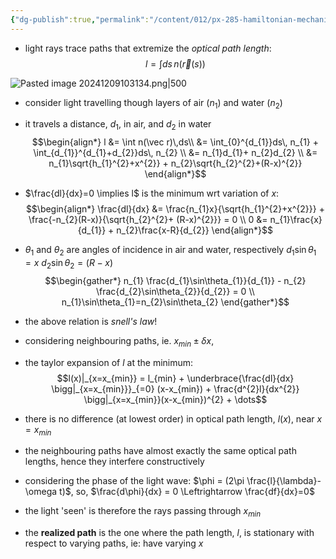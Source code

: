 ```yaml
---
{"dg-publish":true,"permalink":"/content/012/px-285-hamiltonian-mechanics-and-fluid-dynamics/b-variational-principles/px-285-b2-fermat-s-law-in-optics/","noteIcon":"1","created":"2024-11-25T10:50:32.000+00:00","updated":"2024-12-09T10:31:59.518+00:00"}
---
```


- light rays trace paths that extremize the *optical path length*: 
$$l = \int ds\, n(\vec r(s))$$

![Pasted image 20241209103134.png|500](/img/user/pics/Pasted%20image%2020241209103134.png)

-  consider light travelling though layers of air $(n_1)$ and water $(n_2)$
- it travels a distance, $d_{1}$, in air, and $d_{2}$ in water
$$\begin{align*}
	l &= \int n(\vec r)\,ds\\
	&= \int_{0}^{d_{1}}ds\, n_{1} + \int_{d_{1}}^{d_{1}+d_{2}}ds\, n_{2} \\
	&= n_{1}d_{1}+ n_{2}d_{2} \\
	&= n_{1}\sqrt{h_{1}^{2}+x^{2}} + n_{2}\sqrt{h_{2}^{2}+(R-x)^{2}}
\end{align*}$$
- $\frac{dl}{dx}=0 \implies l$ is the minimum wrt variation of $x:$ 
$$\begin{align*}
	\frac{dl}{dx} &= \frac{n_{1}x}{\sqrt{h_{1}^{2}+x^{2}}} + \frac{-n_{2}(R-x)}{\sqrt{h_{2}^{2}+ (R-x)^{2}}} = 0 \\
	 0 &= n_{1}\frac{x}{d_{1}} + n_{2}\frac{x-R}{d_{2}}
\end{align*}$$
- $\theta_1$ and $\theta_2$ are angles of incidence in air and water, respectively
	$d_{1}\sin\theta_{1}=x$
	$d_{2}\sin\theta_{2}=(R-x)$ 
$$\begin{gather*}
	n_{1} \frac{d_{1}\sin\theta_{1}}{d_{1}} - n_{2} \frac{d_{2}\sin\theta_{2}}{d_{2}} = 0 \\
	n_{1}\sin\theta_{1}=n_{2}\sin\theta_{2}
	\end{gather*}$$
- the above relation is *snell's law*!

- considering neighbouring paths, ie. $x_{min}\pm \delta x$, 
- the taylor expansion of $l$ at the minimum:
$$l(x)|_{x=x_{min}} = l_{min} + \underbrace{\frac{dl}{dx} \bigg|_{x=x_{min}}}_{=0} (x-x_{min}) + \frac{d^{2}l}{dx^{2}} \bigg|_{x=x_{min}}(x-x_{min})^{2} + \dots$$
- there is no difference (at lowest order) in optical path length, $l(x)$, near $x=x_{min}$
- the neighbouring paths have almost exactly the same optical path lengths, hence they interfere constructively

- considering the phase of the light wave: $\phi = (2\pi \frac{l}{\lambda}-\omega t)$, so, $\frac{d\phi}{dx} = 0 \Leftrightarrow \frac{df}{dx}=0$

 - the light 'seen' is therefore the rays passing through $x_{min}$ 
- the **realized path** is the one where the path length, $l$, is stationary with respect to varying paths, ie: have varying $x$
